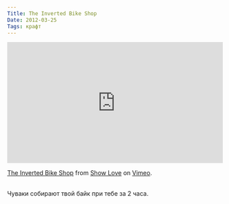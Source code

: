 ```yaml
---
Title: The Inverted Bike Shop
Date: 2012-03-25
Tags: крафт
---
```


<div class="text"><iframe src="http://player.vimeo.com/video/36258512?portrait=0" width="500" height="281" frameborder="0" webkitallowfullscreen="webkitallowfullscreen" mozallowfullscreen="mozallowfullscreen" allowfullscreen="allowfullscreen"></iframe><p><a href="http://vimeo.com/36258512">The Inverted Bike Shop</a> from <a href="http://vimeo.com/showlove">Show Love</a> on <a href="http://vimeo.com">Vimeo</a>.</p><br />
Чуваки собирают твой байк при тебе за 2 часа.</div>